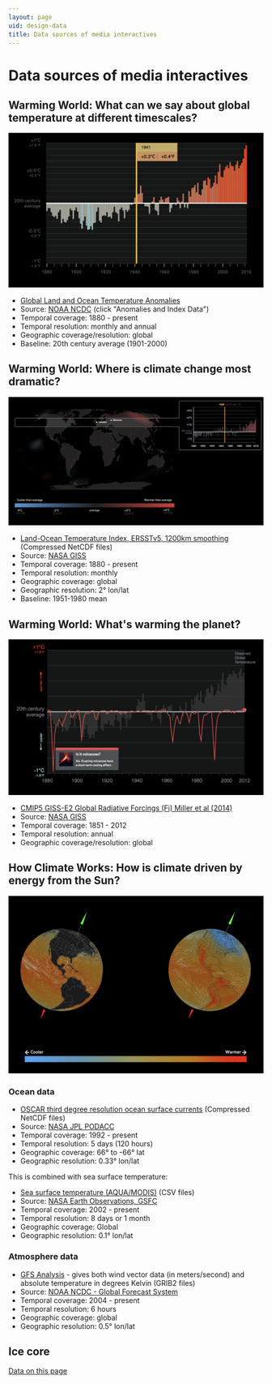 ```yaml
---
layout: page
uid: design-data
title: Data sources of media interactives
---
```


# Data sources of media interactives

## Warming World: What can we say about global temperature at different timescales?

![Warming World: What can we say about global temperature at different timescales?](../assets/screenshots/ww_timescales.png)

- [Global Land and Ocean Temperature Anomalies](https://www.ncdc.noaa.gov/cag/global/time-series/globe/land_ocean/p12/12/1880-2018.csv)
- Source: [NOAA NCDC](https://www.ncdc.noaa.gov/monitoring-references/faq/anomalies.php) (click "Anomalies and Index Data")
- Temporal coverage: 1880 - present
- Temporal resolution: monthly and annual
- Geographic coverage/resolution: global
- Baseline: 20th century average (1901-2000)

## Warming World: Where is climate change most dramatic?

![Warming World: What can we say about global temperature at different timescales?](../assets/screenshots/ww_regions.png)

- [Land-Ocean Temperature Index, ERSSTv5, 1200km smoothing](https://data.giss.nasa.gov/gistemp/) (Compressed NetCDF files)
- Source: [NASA GISS](https://data.giss.nasa.gov/gistemp/)
- Temporal coverage: 1880 - present
- Temporal resolution: monthly
- Geographic coverage: global
- Geographic resolution: 2° lon/lat
- Baseline: 1951-1980 mean

## Warming World: What's warming the planet?

![Warming World: What can we say about global temperature at different timescales?](../assets/screenshots/ww_forcings.png)

- [CMIP5 GISS-E2 Global Radiative Forcings (Fi) Miller et al (2014)](https://data.giss.nasa.gov/modelforce/Fi_Miller_et_al14_upd.txt)
- Source: [NASA GISS](https://data.giss.nasa.gov/modelforce/)
- Temporal coverage: 1851 - 2012
- Temporal resolution: annual
- Geographic coverage/resolution: global

## How Climate Works: How is climate driven by energy from the Sun?

![How Climate Works: How is climate driven by energy from the Sun?](../assets/screenshots/hcw_sun.png)

### Ocean data

- [OSCAR third degree resolution ocean surface currents](https://podaac.jpl.nasa.gov/dataset/OSCAR_L4_OC_third-deg) (Compressed NetCDF files)
- Source: [NASA JPL PODACC](https://podaac.jpl.nasa.gov/dataset/OSCAR_L4_OC_third-deg)
- Temporal coverage: 1992 - present
- Temporal resolution: 5 days (120 hours)
- Geographic coverage: 66° to -66° lat
- Geographic resolution: 0.33° lon/lat

This is combined with sea surface temperature:

- [Sea surface temperature (AQUA/MODIS)](https://neo.sci.gsfc.nasa.gov/view.php?datasetId=MYD28M) (CSV files)
- Source: [NASA Earth Observations, GSFC](https://neo.sci.gsfc.nasa.gov/)
- Temporal coverage: 2002 - present
- Temporal resolution: 8 days or 1 month
- Geographic coverage: Global
- Geographic resolution: 0.1° lon/lat

### Atmosphere data

- [GFS Analysis](https://nomads.ncdc.noaa.gov/data/gfsanl/) - gives both wind vector data (in meters/second) and absolute temperature in degrees Kelvin (GRIB2 files)
- Source: [NOAA NCDC - Global Forecast System](https://www.ncdc.noaa.gov/data-access/model-data/model-datasets/global-forcast-system-gfs)
- Temporal coverage: 2004 - present
- Temporal resolution: 6 hours
- Geographic coverage: global
- Geographic resolution: 0.5° lon/lat

## Ice core

[Data on this page](ice_core_data.html)
